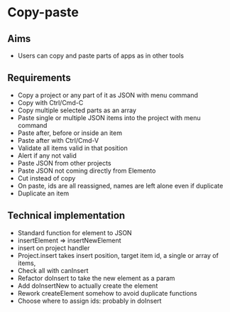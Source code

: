 Copy-paste
==========

Aims
----

- Users can copy and paste parts of apps as in other tools

Requirements
------------

- Copy a project or any part of it as JSON with menu command
- Copy with Ctrl/Cmd-C
- Copy multiple selected parts as an array
- Paste single or multiple JSON items into the project with menu command
- Paste after, before or inside an item
- Paste after with Ctrl/Cmd-V
- Validate all items valid in that position
- Alert if any not valid
- Paste JSON from other projects
- Paste JSON not coming directly from Elemento
- Cut instead of copy
- On paste, ids are all reassigned, names are left alone even if duplicate
- Duplicate an item

Technical implementation
------------------------

- Standard function for element to JSON
- insertElement => insertNewElement
- insert on project handler
- Project.insert takes insert position, target item id, a single or array of items, 
- Check all with canInsert
- Refactor doInsert to take the new element as a param
- Add doInsertNew to actually create the element
- Rework createElement somehow to avoid duplicate functions
- Choose where to assign ids:  probably in doInsert
